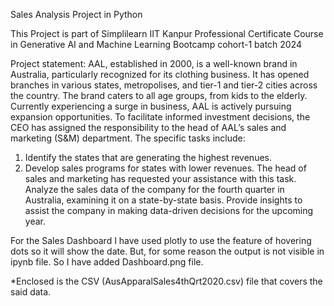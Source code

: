 Sales Analysis Project in Python

This Project is part of Simplilearn IIT Kanpur Professional Certificate Course in Generative AI and Machine Learning Bootcamp cohort-1 batch 2024

Project statement:
AAL, established in 2000, is a well-known brand in Australia, particularly 
recognized for its clothing business. It has opened branches in various states, 
metropolises, and tier-1 and tier-2 cities across the country.
The brand caters to all age groups, from kids to the elderly.
Currently experiencing a surge in business, AAL is actively pursuing expansion 
opportunities. To facilitate informed investment decisions, the CEO has assigned 
the responsibility to the head of AAL’s sales and marketing (S&M) department. 
The specific tasks include:
1) Identify the states that are generating the highest revenues.
2) Develop sales programs for states with lower revenues. The head of sales 
and marketing has requested your assistance with this task.
Analyze the sales data of the company for the fourth quarter in Australia, 
examining it on a state-by-state basis. Provide insights to assist the company in 
making data-driven decisions for the upcoming year.

For the Sales Dashboard I have used plotly to use the feature of hovering dots so it will show the date. But, for some reason the output is not visible in ipynb file. So I have added Dashboard.png file.

*Enclosed is the CSV (AusApparalSales4thQrt2020.csv) file that covers the said data.
